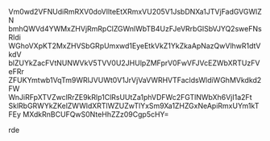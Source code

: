 Vm0wd2VFNUdiRmRXV0doVllteEtXRmxVU205V1JsbDNXa1JTVjFadGVGWlZN
bmhQWVd4YWMxZHVjRmRpClZGWnlWbTB4UzFJeVRrbGlSbVJYQ2sweFNsRldi
WGhoVXpKT2MxZHVSbGRpUmxwd1EyeEtkVkZ1YkZkaApNazQwVlhwR1dtVkdV
blZUYkZacFVtNUNWVkV5TVV0U2JHUlpZMFprV0FwVFJVcEZWbXRTUzFVeFRr
ZFUKYmtwb1VqTm9WRlJVUWt0V1JrVjVaVWRHVTFacldsWldiWGhMVkdkd2FW
WnJiRFpXTVZwclRrZE9kRlp1ClRsUUtZa1phVDFWc2FGTlNWbXh6VjI1a2Ft
SklRbGRWYkZKelZWWldXRTlWZUZwTlYxSm9Xa1ZHZGxNeApiRmxUYm1kTFEy
MXdkRnBCUFQwS0NteHhZZz09Cgp5cHY=

rde